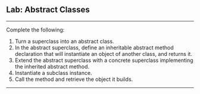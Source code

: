 ## Lab: Abstract Classes
---
Complete the following:

1. Turn a superclass into an abstract class.
2. In the abstract superclass, define an inheritable abstract method
declaration that will instantiate an object of another class, and returns it.
3. Extend the abstract superclass with a concrete superclass implementing the inherited abstract method.
4. Instantiate a subclass instance.
5. Call the method and retrieve the object it builds.

---




